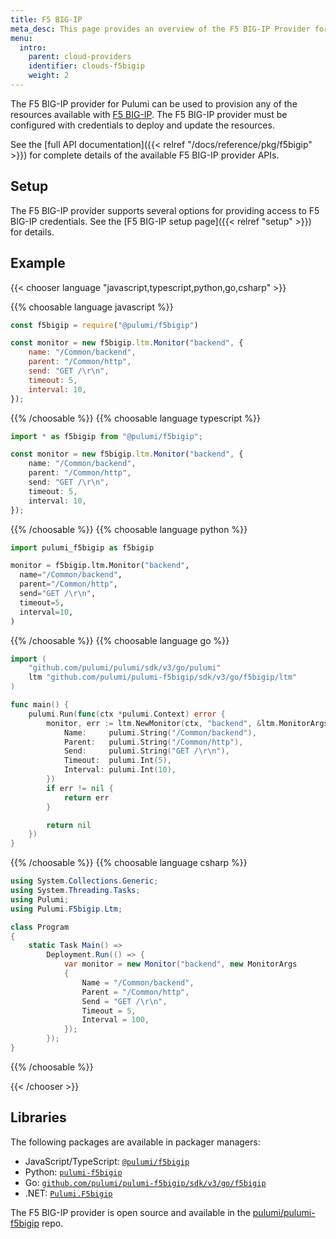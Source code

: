 ```yaml
---
title: F5 BIG-IP
meta_desc: This page provides an overview of the F5 BIG-IP Provider for Pulumi.
menu:
  intro:
    parent: cloud-providers
    identifier: clouds-f5bigip
    weight: 2
---
```


The F5 BIG-IP provider for Pulumi can be used to provision any of the resources available with [F5 BIG-IP](https://www.f5.com/products/big-ip-services).
The F5 BIG-IP provider must be configured with credentials to deploy and update the resources.

See the [full API documentation]({{< relref "/docs/reference/pkg/f5bigip" >}}) for complete details of the available F5 BIG-IP provider APIs.

## Setup

The F5 BIG-IP provider supports several options for providing access to F5 BIG-IP credentials.  See the [F5 BIG-IP setup page]({{< relref "setup" >}}) for details.

## Example

{{< chooser language "javascript,typescript,python,go,csharp" >}}

{{% choosable language javascript %}}

```javascript
const f5bigip = require("@pulumi/f5bigip")

const monitor = new f5bigip.ltm.Monitor("backend", {
    name: "/Common/backend",
    parent: "/Common/http",
    send: "GET /\r\n",
    timeout: 5,
    interval: 10,
});
```

{{% /choosable %}}
{{% choosable language typescript %}}

```typescript
import * as f5bigip from "@pulumi/f5bigip";

const monitor = new f5bigip.ltm.Monitor("backend", {
    name: "/Common/backend",
    parent: "/Common/http",
    send: "GET /\r\n",
    timeout: 5,
    interval: 10,
});
```

{{% /choosable %}}
{{% choosable language python %}}

```python
import pulumi_f5bigip as f5bigip

monitor = f5bigip.ltm.Monitor("backend",
  name="/Common/backend",
  parent="/Common/http",
  send="GET /\r\n",
  timeout=5,
  interval=10,
)
```

{{% /choosable %}}
{{% choosable language go %}}

```go
import (
	"github.com/pulumi/pulumi/sdk/v3/go/pulumi"
	ltm "github.com/pulumi/pulumi-f5bigip/sdk/v3/go/f5bigip/ltm"
)

func main() {
	pulumi.Run(func(ctx *pulumi.Context) error {
		monitor, err := ltm.NewMonitor(ctx, "backend", &ltm.MonitorArgs{
			Name:     pulumi.String("/Common/backend"),
			Parent:   pulumi.String("/Common/http"),
			Send:     pulumi.String("GET /\r\n"),
			Timeout:  pulumi.Int(5),
			Interval: pulumi.Int(10),
		})
		if err != nil {
			return err
		}

		return nil
	})
}

```

{{% /choosable %}}
{{% choosable language csharp %}}

```csharp
using System.Collections.Generic;
using System.Threading.Tasks;
using Pulumi;
using Pulumi.F5bigip.Ltm;

class Program
{
    static Task Main() =>
        Deployment.Run(() => {
            var monitor = new Monitor("backend", new MonitorArgs
            {
                Name = "/Common/backend",
                Parent = "/Common/http",
                Send = "GET /\r\n",
                Timeout = 5,
                Interval = 100,
            });
        });
}
```

{{% /choosable %}}

{{< /chooser >}}

## Libraries

The following packages are available in packager managers:

* JavaScript/TypeScript: [`@pulumi/f5bigip`](https://www.npmjs.com/package/@pulumi/f5bigip)
* Python: [`pulumi-f5bigip`](https://pypi.org/project/pulumi-f5bigip/)
* Go: [`github.com/pulumi/pulumi-f5bigip/sdk/v3/go/f5bigip`](https://github.com/pulumi/pulumi-f5bigip)
* .NET: [`Pulumi.F5bigip`](https://www.nuget.org/packages/Pulumi.F5bigip)

The F5 BIG-IP provider is open source and available in the [pulumi/pulumi-f5bigip](https://github.com/pulumi/pulumi-f5bigip) repo.
